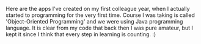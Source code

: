 Here are the apps I've created on my first colleague year, when I actually started to programming for the very first time.
Course I was taking is called 'Object-Oriented Programming' and we were using Java programming language.
It is clear from my code that back then I was pure amateur, but I kept it since I think that every step in learning is counting. :)
